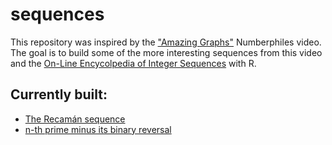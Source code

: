 # sequences

This repository was inspired by the ["Amazing Graphs"](https://www.numberphile.com/videos/amazing-graphs) Numberphiles video. The goal is to build some of the more interesting sequences from this video and the [On-Line Encycolpedia of Integer Sequences](http://oeisf.org/) with R.

## Currently built:
* [The Recamán sequence](https://oeis.org/A005132)
* [n-th prime minus its binary reversal](https://oeis.org/A265326)

